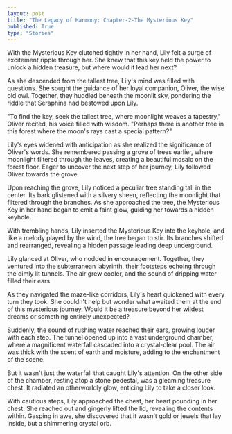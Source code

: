 ```yaml
---
layout: post
title: "The Legacy of Harmony: Chapter-2-The Mysterious Key"
published: True
type: "Stories"
---
```


With the Mysterious Key clutched tightly in her hand, Lily felt a surge of excitement ripple through her. She knew that this key held the power to unlock a hidden treasure, but where would it lead her next?

As she descended from the tallest tree, Lily's mind was filled with questions. She sought the guidance of her loyal companion, Oliver, the wise old owl. Together, they huddled beneath the moonlit sky, pondering the riddle that Seraphina had bestowed upon Lily.

"To find the key, seek the tallest tree, where moonlight weaves a tapestry," Oliver recited, his voice filled with wisdom. "Perhaps there is another tree in this forest where the moon's rays cast a special pattern?"

Lily's eyes widened with anticipation as she realized the significance of Oliver's words. She remembered passing a grove of trees earlier, where moonlight filtered through the leaves, creating a beautiful mosaic on the forest floor. Eager to uncover the next step of her journey, Lily followed Oliver towards the grove.

Upon reaching the grove, Lily noticed a peculiar tree standing tall in the center. Its bark glistened with a silvery sheen, reflecting the moonlight that filtered through the branches. As she approached the tree, the Mysterious Key in her hand began to emit a faint glow, guiding her towards a hidden keyhole.

With trembling hands, Lily inserted the Mysterious Key into the keyhole, and like a melody played by the wind, the tree began to stir. Its branches shifted and rearranged, revealing a hidden passage leading deep underground.

Lily glanced at Oliver, who nodded in encouragement. Together, they ventured into the subterranean labyrinth, their footsteps echoing through the dimly lit tunnels. The air grew cooler, and the sound of dripping water filled their ears.

As they navigated the maze-like corridors, Lily's heart quickened with every turn they took. She couldn't help but wonder what awaited them at the end of this mysterious journey. Would it be a treasure beyond her wildest dreams or something entirely unexpected?

Suddenly, the sound of rushing water reached their ears, growing louder with each step. The tunnel opened up into a vast underground chamber, where a magnificent waterfall cascaded into a crystal-clear pool. The air was thick with the scent of earth and moisture, adding to the enchantment of the scene.

But it wasn't just the waterfall that caught Lily's attention. On the other side of the chamber, resting atop a stone pedestal, was a gleaming treasure chest. It radiated an otherworldly glow, enticing Lily to take a closer look.

With cautious steps, Lily approached the chest, her heart pounding in her chest. She reached out and gingerly lifted the lid, revealing the contents within. Gasping in awe, she discovered that it wasn't gold or jewels that lay inside, but a shimmering crystal orb.